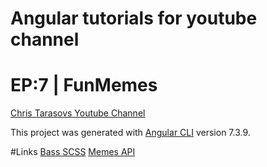 # Angular tutorials for youtube channel
# EP:7  | FunMemes

[Chris Tarasovs Youtube Channel](https://www.youtube.com/channel/UCwk46vvu_5zMUhiZrMYWXFA?view_as=subscriber)

This project was generated with [Angular CLI](https://github.com/angular/angular-cli) version 7.3.9.


#Links
[Bass SCSS](https://www.npmjs.com/package/basscss-sass)
[Memes API](https://api.imgflip.com/get_memes)

